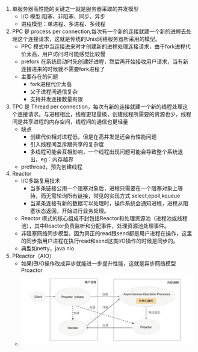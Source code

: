 1. 单服务器高性能的关键之一就是服务器采取的并发模型
    * I/O 模型:阻塞、非阻塞、同步、异步
    * 进程模型：单进程、多进程、多线程
2. PPC 是 process per connection,每次有一个新的连接就建一个新的进程去处理这个连接请求，这就是传统的Unix网络服务器所采用的模型。
    * PPC 模式中当连接进来时才创建新的进程处理连接请求，由于fork进程代价太高，用户访问时可能感觉比较慢
    * prefork 在系统启动时先创建好进程，然后再开始接收用户请求，当有新连接进来的时候就不需要fork进程了
    * 主要存在的问题
        - fork进程代价太高
        - 父子进程间通信复杂
        - 支持并发连接数量有限
3. TPC 是 Thread per connection，每次有新的连接就建一个新的线程处理这个连接请求。与进程相比，线程更轻量级，创建线程所需要的资源也少，线程间是共享进程的内存空间，线程间的通信也更轻量
    * 缺点
        - 创建代价相对进程低，但是在高并发是还会有性能问题
        - 引入线程间互斥跟共享的复杂度
        - 多线程可能会互相影响，一个线程出现问题可能会导致整个系统退出，eg：内存越界
    * prethread，预先创建线程
4. Reactor
    * I/O多路复用技术
        - 当多条链接公用一个阻塞对象后，进程只需要在一个阻塞对象上等待，而无需轮询所有链接，常见的实现方式 select,epoll,kqueue
        - 当某条连接有新的数据可以处理时，操作系统会通知进程，进程从阻塞状态返回，开始进行业务处理。
    * Reactor 模式的核心组成不封包括Reactor和处理资源池（进程池或线程池），其中Reactor负责监听和分配事件，处理资源池处理事件。
    * 非阻塞网络同步模型，因为真正的read跟send都是用户进程在操作，这里的同步指用户进程在执行read和send这类I/O操作的时候是同步的。
    * 典型如netty，java nio
5. PReactor（AIO）
    * 如果把I/O操作改成异步就能进一步提升性能，这就是异步网络模型Proactor
    * ![](img/Proactor.jpeg)
        